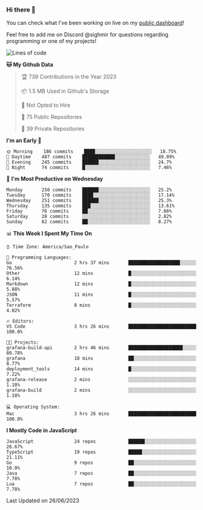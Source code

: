 ### Hi there 👋

<!--
**guicaulada/guicaulada** is a ✨ _special_ ✨ repository because its `README.md` (this file) appears on your GitHub profile.

Here are some ideas to get you started:

- 🔭 I’m currently working on ...
- 🌱 I’m currently learning ...
- 👯 I’m looking to collaborate on ...
- 🤔 I’m looking for help with ...
- 💬 Ask me about ...
- 📫 How to reach me: ...
- 😄 Pronouns: ...
- ⚡ Fun fact: ...
-->

You can check what I've been working on live on my [public dashboard](https://guicaulada.grafana.net/public-dashboards/7b7f644500ec4e6cb5d7a4e7b5ed0dab)!

Feel free to add me on Discord @sighmir for questions regarding programming or one of my projects!

<!--START_SECTION:waka-->
![Lines of code](https://img.shields.io/badge/From%20Hello%20World%20I%27ve%20Written-11.0%20million%20lines%20of%20code-blue)

**🐱 My Github Data** 

> 🏆 739 Contributions in the Year 2023
 > 
> 📦 1.5 MB Used in Github's Storage 
 > 
> 🚫 Not Opted to Hire
 > 
> 📜 75 Public Repositories 
 > 
> 🔑 39 Private Repositories  
 > 
**I'm an Early 🐤** 

```text
🌞 Morning    186 commits    ████░░░░░░░░░░░░░░░░░░░░░   18.75% 
🌆 Daytime    487 commits    ████████████░░░░░░░░░░░░░   49.09% 
🌃 Evening    245 commits    ██████░░░░░░░░░░░░░░░░░░░   24.7% 
🌙 Night      74 commits     █░░░░░░░░░░░░░░░░░░░░░░░░   7.46%

```
📅 **I'm Most Productive on Wednesday** 

```text
Monday       250 commits    ██████░░░░░░░░░░░░░░░░░░░   25.2% 
Tuesday      170 commits    ████░░░░░░░░░░░░░░░░░░░░░   17.14% 
Wednesday    251 commits    ██████░░░░░░░░░░░░░░░░░░░   25.3% 
Thursday     135 commits    ███░░░░░░░░░░░░░░░░░░░░░░   13.61% 
Friday       76 commits     ██░░░░░░░░░░░░░░░░░░░░░░░   7.66% 
Saturday     28 commits     ░░░░░░░░░░░░░░░░░░░░░░░░░   2.82% 
Sunday       82 commits     ██░░░░░░░░░░░░░░░░░░░░░░░   8.27%

```


📊 **This Week I Spent My Time On** 

```text
⌚︎ Time Zone: America/Sao_Paulo

💬 Programming Languages: 
Go                       2 hrs 37 mins       ███████████████████░░░░░░   76.56% 
Other                    12 mins             █░░░░░░░░░░░░░░░░░░░░░░░░   6.14% 
Markdown                 12 mins             █░░░░░░░░░░░░░░░░░░░░░░░░   5.88% 
JSON                     11 mins             █░░░░░░░░░░░░░░░░░░░░░░░░   5.57% 
Terraform                8 mins              █░░░░░░░░░░░░░░░░░░░░░░░░   4.02%

🔥 Editors: 
VS Code                  3 hrs 26 mins       █████████████████████████   100.0%

🐱‍💻 Projects: 
grafana-build-api        2 hrs 46 mins       ████████████████████░░░░░   80.78% 
grafana                  18 mins             ██░░░░░░░░░░░░░░░░░░░░░░░   8.77% 
deployment_tools         14 mins             █░░░░░░░░░░░░░░░░░░░░░░░░   7.22% 
grafana-release          2 mins              ░░░░░░░░░░░░░░░░░░░░░░░░░   1.18% 
grafana-build            2 mins              ░░░░░░░░░░░░░░░░░░░░░░░░░   1.18%

💻 Operating System: 
Mac                      3 hrs 26 mins       █████████████████████████   100.0%

```

**I Mostly Code in JavaScript** 

```text
JavaScript               24 repos            ██████░░░░░░░░░░░░░░░░░░░   26.67% 
TypeScript               19 repos            █████░░░░░░░░░░░░░░░░░░░░   21.11% 
Go                       9 repos             ██░░░░░░░░░░░░░░░░░░░░░░░   10.0% 
Java                     7 repos             ██░░░░░░░░░░░░░░░░░░░░░░░   7.78% 
Lua                      7 repos             ██░░░░░░░░░░░░░░░░░░░░░░░   7.78%

```



 Last Updated on 26/06/2023
<!--END_SECTION:waka-->
